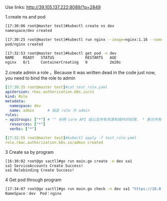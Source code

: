 Use links: http://39.105.137.222:8089/?p=2849

1.create ns and pod

```bash
[17:30:06 root@master test]#kubectl create ns dev
namespace/dev created

[17:30:25 root@master test]#kubectl run nginx --image=nginx:1.16 --namespace=dev
pod/nginx created

[17:32:53 root@master test]#kubectl get pod -n dev 
NAME    READY   STATUS              RESTARTS   AGE
nginx   0/1     ContainerCreating   0          2m20s
```



2.create admin a role ，Because it was written dead in the code just now, you need to bind the role to admin


```yaml
[17:30:35 root@master test]#cat test_role.yaml 
apiVersion: rbac.authorization.k8s.io/v1
kind: Role
metadata:
  namespace: dev
  name: admin	   # 指定 role 为 admin
rules:
- apiGroups: ["*"] # "" 标明 core API 组以及所有资源和操作的权限， * 表示所有
  resources: ["*"]
  verbs: ["*"]

[17:32:55 root@master test]#kubectl apply -f test_role.yaml 
role.rbac.authorization.k8s.io/admin created
```



3 Create sa by program


```bash
[16:30:02 root@go sactl]#go run main.go create -n dev sa1
sa1 ServiceAccounts Create Success!
sa1 Rolebinding Create Success!
```



4 Get pod through program


```bash
[17:34:07 root@go sactl]#go run main.go check -n dev sa1 "https://10.0.0.131:6443"
NameSpace：dev  Pod：nginx
```

